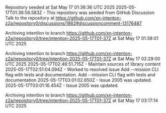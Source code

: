 Repository seeded at Sat May 17 01:36:36 UTC 2025
 2025-05-17T01:36:56.583Z - This repository was seeded from GitHub Discussion Talk to the repository at https://github.com/xn-intenton-z2a/repository0/discussions/1862#discussioncomment-13176487

Archiving intentïon to branch https://github.com/xn-intenton-z2a/repository0/tree/intention-2025-05-17T01-37Z at Sat May 17 01:38:01 UTC 2025

Archiving intentïon to branch https://github.com/xn-intenton-z2a/repository0/tree/intention-2025-05-17T01-37Z at Sat May 17 02:29:00 UTC 2025
2025-05-17T02:46:51.715Z - Maintain sources of library content
2025-05-17T02:51:04.094Z - Worked to resolved issue Add --mission CLI flag with tests and documentation. Add --mission CLI flag with tests and documentation
2025-05-17T03:01:02.650Z - Issue 2005 was updated.
2025-05-17T03:01:16.454Z - Issue 2005 was updated.

Archiving intentïon to branch https://github.com/xn-intenton-z2a/repository0/tree/intention-2025-05-17T01-37Z at Sat May 17 03:17:14 UTC 2025
